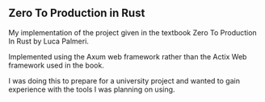 ## Zero To Production in Rust
My implementation of the project given in the textbook Zero To Production In Rust by Luca Palmeri.

Implemented using the Axum web framework rather than the Actix Web framework used in the book.

I was doing this to prepare for a university project and wanted to gain experience with the tools I was planning on using.
